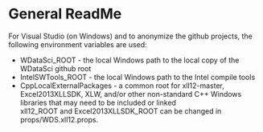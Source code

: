 # General ReadMe
For Visual Studio (on Windows) and to anonymize the github projects, the following environment variables are used:
<ul>
<li>WDataSci_ROOT - the local Windows path to the local copy of the WDataSci github root</li>
<li>IntelSWTools_ROOT - the local Windows path to the Intel compile tools</li>
<li>CppLocalExternalPackages - a common root for xll12-master, Excel2013XLLSDK, XLW, and/or other non-standard
    C++ Windows libraries that may need to be included or linked</li>
    xll12_ROOT and Excel2013XLLSDK_ROOT can be changed in props/WDS.xll12.props.
</li>

